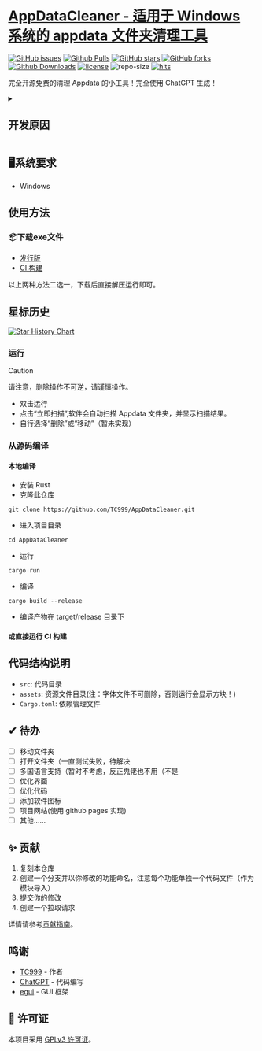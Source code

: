 # [AppDataCleaner - 适用于 Windows 系统的 appdata 文件夹清理工具][repo-url]

 [![GitHub issues][issues-image]][issues-url]
 [![Github Pulls][pulls-image]][pulls-url]
 [![GitHub stars][stars-image]][stars-url]
 [![GitHub forks][forks-image]][forks-url]
 [![Github Downloads][download-image]][download-url]
 [![license][license-image]][license-url]
 ![repo-size][repo-size-image]
 [![hits][hits-image]][hits-url]

完全开源免费的清理 Appdata 的小工具！完全使用 ChatGPT 生成！

<details>
<summary><h2>开发原因</h2></summary>
<p>Windows系统安装的软件卸载时，即使使用了专业卸载工具卸载后，appdata 中的文件仍旧不会删除，故开发此软件清理。</p>
<p>本工具使用 Rust 编写，使用 ChatGPT 生成，并使用 egui 构建 GUI。</p>
<p>本工具完全开源免费，欢迎各位大佬贡献代码。</p>
</details>

## 🖥系统要求
- Windows

## 使用方法

### 📦下载exe文件
- [发行版](https://github.com/TC999/AppDataCleaner/releases/latest)
- [CI 构建](https://github.com/TC999/AppDataCleaner/actions/workflows/ci.yml)

以上两种方法二选一，下载后直接解压运行即可。

## 星标历史

<a href="https://star-history.com/#TC999/AppDataCleaner&Date">
 <picture>
   <source media="(prefers-color-scheme: dark)" srcset="https://api.star-history.com/svg?repos=TC999/AppDataCleaner&type=Date&theme=dark" />
   <source media="(prefers-color-scheme: light)" srcset="https://api.star-history.com/svg?repos=TC999/AppDataCleaner&type=Date" />
   <img alt="Star History Chart" src="https://api.star-history.com/svg?repos=TC999/AppDataCleaner&type=Date" />
 </picture>
</a>

### 运行
> [!caution]
> 
> 请注意，删除操作不可逆，请谨慎操作。
- 双击运行
- 点击“立即扫描”,软件会自动扫描 Appdata 文件夹，并显示扫描结果。
- 自行选择“删除”或“移动”（暂未实现）

### 从源码编译
#### 本地编译
- 安装 Rust
- 克隆此仓库
```
git clone https://github.com/TC999/AppDataCleaner.git
```
- 进入项目目录
```
cd AppDataCleaner
```
- 运行
```
cargo run
```
- 编译
```
cargo build --release
```
- 编译产物在 target/release 目录下
#### 或直接运行 CI 构建

## 代码结构说明
- `src`: 代码目录
- `assets`: 资源文件目录(注：字体文件不可删除，否则运行会显示方块！)
- `Cargo.toml`: 依赖管理文件

## ✔ 待办
- [ ] 移动文件夹
- [ ] 打开文件夹（一直测试失败，待解决
- [ ] 多国语言支持（暂时不考虑，反正鬼佬也不用（不是
- [ ] 优化界面
- [ ] 优化代码
- [ ] 添加软件图标
- [ ] 项目网站(使用 github pages 实现)
- [ ] 其他……
## ✨ 贡献
1. 复刻本仓库
2. 创建一个分支并以你修改的功能命名，注意每个功能单独一个代码文件（作为模块导入）
3. 提交你的修改
4. 创建一个拉取请求

详情请参考[贡献指南](CONTRIBUTING.md)。
## 鸣谢
- [TC999](https://github.com/TC999) - 作者
- [ChatGPT](https://chatgpt.com/) - 代码编写
- [egui](https://github.com/emilk/egui) - GUI 框架
## 📝 许可证
本项目采用 [GPLv3 许可证](LICENSE)。

<!-- 链接开始 -->
[issues-url]: https://github.com/TC999/AppDataCleaner/issues "议题"
[issues-image]: https://custom-icon-badges.demolab.com/github/issues-raw/TC999/AppDataCleaner?logo=issue-opened&label=%E8%AE%AE%E9%A2%98

[pulls-url]: https://github.com/TC999/AppDataCleaner/pulls "拉取请求"
[pulls-image]: https://custom-icon-badges.demolab.com/github/issues-pr-raw/TC999/AppDataCleaner?style=flat&logo=git-pull-request&%3Fcolor%3Dgreen&label=%E6%8B%89%E5%8F%96%E8%AF%B7%E6%B1%82

[stars-url]: https://github.com/TC999/AppDataCleaner/stargazers "星标"
[stars-image]: https://custom-icon-badges.demolab.com/github/stars/TC999/AppDataCleaner?style=flat&logo=star&%3Fcolor%3Dblue&label=%E6%98%9F%E6%A0%87

[forks-url]: https://github.com/TC999/AppDataCleaner/fork "复刻"
[forks-image]: https://custom-icon-badges.demolab.com/github/forks/TC999/AppDataCleaner?style=flat&logo=repo-forked&%3Fcolor%3Dblue&label=%E5%A4%8D%E5%88%BB

[discussions-url]: https://github.com/TC999/AppDataCleaner/discussions "讨论"

[hits-url]: https://hits.dwyl.com/ "访问量"
[hits-image]: https://custom-icon-badges.demolab.com/endpoint?url=https%3A%2F%2Fhits.dwyl.com%2FTC999%2FAppDataCleaner.json%3Fcolor%3Dgreen&label=%E8%AE%BF%E9%97%AE%E9%87%8F&logo=graph 

[repo-url]: https://github.com/TC999/AppDataCleaner "仓库地址"

[repo-size-image]:https://custom-icon-badges.demolab.com/github/repo-size/TC999/AppDataCleaner?style=flat&logo=file-code&label=%E4%BB%93%E5%BA%93%E5%A4%A7%E5%B0%8F&labelColor=3F

[download-url]: https://github.com/TC999/AppDataCleaner/releases/latest "下载"
[download-image]: https://custom-icon-badges.demolab.com/github/downloads/TC999/AppDataCleaner/total?style=flat&logo=download&label=%E4%B8%8B%E8%BD%BD%E6%95%B0&%3Fcolor%3Dblue "总下载数"

[license-url]: https://github.com/TC999/AppDataCleaner/blob/master/LICENSE "许可证"
[license-image]: https://custom-icon-badges.demolab.com/github/license/TC999/AppDataCleaner?style=flat&logo=law&label=%E8%AE%B8%E5%8F%AF%E8%AF%81

[github-doc-gpg-url]: https://docs.github.com/zh/authentication/managing-commit-signature-verification/generating-a-new-gpg-key "GPG签名"
<!-- 链接结束 -->